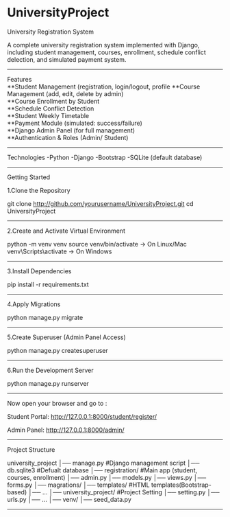 # UniversityProject

University Registration System

A complete university registration system implemented
with Django, including student management, courses,
enrollment, schedule conflict delection, and 
simulated payment system.

______________________________

Features  
**Student Management (registration, login/logout, profile
**Course Management (add, edit, delete by admin)  
**Course Enrollment by Student  
**Schedule Conflict Detection  
**Student Weekly Timetable  
**Payment Module (simulated: success/failure)  
**Django Admin Panel (for full management)  
**Authentication & Roles (Admin/ Student)

______________________________

Technologies
-Python 
-Django 
-Bootstrap 
-SQLite (default database)

______________________________

Getting Started

  1.Clone the Repository

  git clone http://github.com/yourusername/UniversityProject.git
  cd UniversityProject

______________________________

  2.Create and Activate Virtual Environment
   
   python -m venv venv
   source venv/bin/activate  -> On Linux/Mac
   venv\Scripts\activate  -> On Windows

______________________________

  3.Install Dependencies
   
   pip install -r requirements.txt

______________________________

  4.Apply Migrations

   python manage.py migrate

______________________________

  5.Create Superuser (Admin Panel Access)

   python manage.py createsuperuser

______________________________

  6.Run the Development Server 

   python manage.py runserver

______________________________

 Now open your browser and go to :
   
   Student Portal:
    http://127.0.0.1:8000/student/register/
   
   Admin Panel:
    http://127.0.0.1:8000/admin/

______________________________

Project Structure

 university_project
 │── manage.py  #Django management script
 │── db.sqlite3  #Defualt database
 │── registration/  #Main app (student, courses, enrollment)
   │── admin.py
   │── models.py
   │── views.py
   │── forms.py
   │── magrations/
   │── templates/ #HTML templates(Bootstrap-based)
   │── ...
 │── university_project/  #Project Setting
   │── setting.py
   │── urls.py
   │── ...
 │── venv/
 │── seed_data.py

 ______________________________


